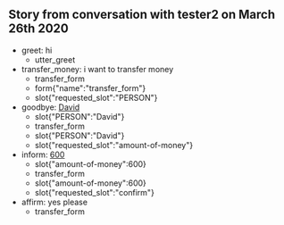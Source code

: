 ## Story from conversation with tester2 on March 26th 2020

* greet: hi
    - utter_greet
* transfer_money: i want to transfer money
    - transfer_form
    - form{"name":"transfer_form"}
    - slot{"requested_slot":"PERSON"}
* goodbye: [David](PERSON)
    - slot{"PERSON":"David"}
    - transfer_form
    - slot{"PERSON":"David"}
    - slot{"requested_slot":"amount-of-money"}
* inform: [600](amount-of-money)
    - slot{"amount-of-money":600}
    - transfer_form
    - slot{"amount-of-money":600}
    - slot{"requested_slot":"confirm"}
* affirm: yes please
    - transfer_form
